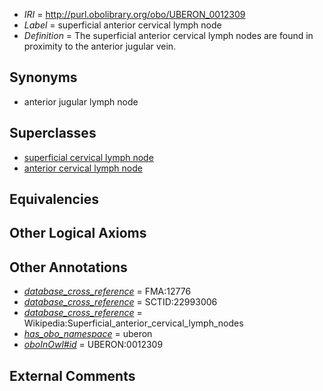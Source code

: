  * *IRI* = http://purl.obolibrary.org/obo/UBERON_0012309
 * *Label* = superficial anterior cervical lymph node
 * *Definition* = The superficial anterior cervical lymph nodes are found in proximity to the anterior jugular vein.

## Synonyms

 * anterior jugular lymph node

## Superclasses

 * [superficial cervical lymph node](../../UBERON/70/UBERON_0004870.md)
 * [anterior cervical lymph node](../../UBERON/07/UBERON_0012307.md)

## Equivalencies


## Other Logical Axioms


## Other Annotations

 * *[database_cross_reference](../../ef/oboInOwl#hasDbXref.md)* = FMA:12776
 * *[database_cross_reference](../../ef/oboInOwl#hasDbXref.md)* = SCTID:22993006
 * *[database_cross_reference](../../ef/oboInOwl#hasDbXref.md)* = Wikipedia:Superficial_anterior_cervical_lymph_nodes
 * *[has_obo_namespace](../../ce/oboInOwl#hasOBONamespace.md)* = uberon
 * *[oboInOwl#id](../../id/oboInOwl#id.md)* = UBERON:0012309

## External Comments

